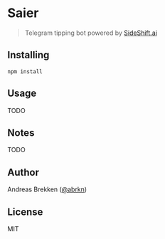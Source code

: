# Saier

> Telegram tipping bot powered by [SideShift.ai](https://sideshift.ai)

## Installing

`npm install`

## Usage

TODO

## Notes

TODO

## Author

Andreas Brekken ([@abrkn](https://twitter.com/abrkn))

## License

MIT
